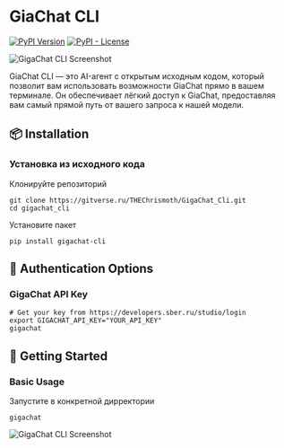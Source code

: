 # GiaChat CLI
[![PyPI Version](https://img.shields.io/pypi/v/gigachat-cli.svg)](https://pypi.org/project/gigachat-cli/)
[![PyPI - License](https://img.shields.io/pypi/l/gigachat-cli)](https://gitverse.ru/THEChrismoth/GigaChat-Cli/content/master/LICENSE.md)

![GigaChat CLI Screenshot](https://gitverse.ru/api/repos/THEChrismoth/GigaChat-Cli/raw/branch/asset/gigachat_menu.jpg)

GiaChat CLI — это AI-агент с открытым исходным кодом, который позволит вам использовать возможности GiaChat прямо в вашем терминале. Он обеспечивает лёгкий доступ к GiaChat, предоставляя вам самый прямой путь от вашего запроса к нашей модели.

## 📦 Installation

### Установка из исходного кода

Клонируйте репозиторий

```
git clone https://gitverse.ru/THEChrismoth/GigaChat_Cli.git
cd gigachat_cli
```
Установите пакет

```
pip install gigachat-cli
```
## 🔐 Authentication Options

### GigaChat API Key
```
# Get your key from https://developers.sber.ru/studio/login
export GIGACHAT_API_KEY="YOUR_API_KEY"
gigachat
```
## 🚀 Getting Started

### Basic Usage

Запустите в конкретной дирректории 

```
gigachat
```
![GigaChat CLI Screenshot](https://gitverse.ru/api/repos/THEChrismoth/GigaChat-Cli/raw/branch/asset/gigachat_work.jpg)
